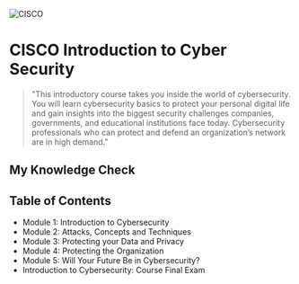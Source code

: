 ![CISCO](https://github.com/KailaniBailey/CISCO-Cyber-Security/assets/158431578/0712e603-9561-49b7-b9cf-3098b9bdf8a4)
# CISCO Introduction to Cyber Security
> "This introductory course takes you inside the world of cybersecurity. You will learn cybersecurity basics to protect your personal digital life and gain insights into the biggest security challenges companies, governments, and educational institutions face today. Cybersecurity professionals who can protect and defend an organization’s network are in high demand."
## My Knowledge Check
## Table of Contents
- Module 1: Introduction to Cybersecurity
- Module 2: Attacks, Concepts and Techniques
- Module 3: Protecting your Data and Privacy
- Module 4: Protecting the Organization
- Module 5: Will Your Future Be in Cybersecurity?
- Introduction to Cybersecurity: Course Final Exam
